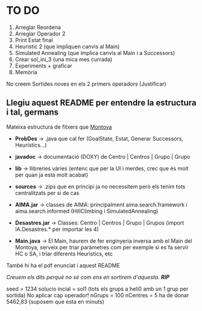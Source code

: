 # TO DO
1. Arreglar Reordena
2. Arreglar Operador 2
3. Print Estat final
4. Heuristic 2 (que impliquen canvis al Main)
5. Simulated Annealing (que implica canvis al Main i a Successors)
6. Crear sol_ini_3 (una mica mes currada)
7. Experiments + graficar 
8. Memòria

No creem Sortides noves en els 2 primers operadors (Justificar)

 ## Llegiu aquest README per entendre la estructura i tal, germans

Mateixa estructura de fitxers que [Montoya](https://github.com/trenete97/IA-Practica1-Gasolina/tree/master/Practica1)

* __ProbDes__ -> .java que cal fer (GoalState, Estat, Generar Successors, Heurístics...)

* __javadoc__ -> documentació (DOXY) de Centro | Centros | Grupo | Grupo

* __lib__ -> llibreries vàries (entenc que per la UI i merdes, crec que és molt per quan ja està molt acabat)

* __sources__ -> .zips que en principi ja no necessitem però els tenim tots centralitzats per si de cas

* __AIMA.jar__ -> classes de AIMA: principalment aima.search.framework i aima.search.informed (HillClimbing i SimulatedAnnealing)

* __Desastres.jar__ -> Classes: Centro | Centros | Grupo | Grupos (import IA.Desastres.* per importar les 4)

* __Main.java__ -> El Main, haurem de fer enginyeria inversa amb el Main del Montoya, serveix per triar paràmetres com per exemple si es fa servir HC o SA, i triar diferents Heuristics, etc

També hi ha el pdf enunciat i aquest README

*Creuem els dits perquè no sé com ens en sortirem d'aquesta. __RIP__*

seed = 1234
solucio incial = sol1 (tots els grups a heli0 amb un 1 grup per sortida)
No aplicar cap operador!
nGrups = 100
nCentres = 5 
ha de donar 5462,83 (suposem que esta en minuts)
